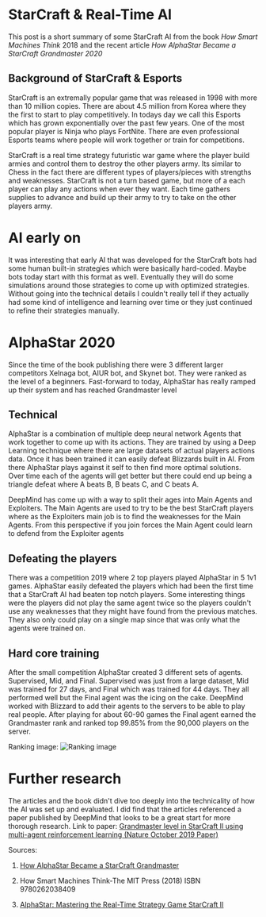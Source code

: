 # StarCraft & Real-Time Al
This post is a short summary of some StarCraft AI from the book *How Smart Machines Think* 2018 and the recent article *How AlphaStar Became a StarCraft Grandmaster 2020*

## Background of StarCraft & Esports

StarCraft is an extremally popular game that was released in 1998 with more than 10 million copies. There are about 4.5 million from Korea where they the first to start to play competitively. In todays day we call this Esports which has grown exponentially over the past few years. One of the most popular player is Ninja who plays FortNite. There are even professional Esports teams where people will work together or train for competitions.

StarCraft is a real time strategy futuristic war game where the player build armies and control them to destroy the other players army. Its similar to Chess in the fact there are different types of players/pieces with strengths and weaknesses. StarCraft is not a turn based game, but more of a each player can play any actions when ever they want. Each time gathers supplies to advance and build up their army to try to take on the other players army.

# AI early on

It was interesting that early AI that was developed for the StarCraft bots had some human built-in strategies which were basically hard-coded. Maybe bots today start with this format as well.  Eventually they will do some simulations around those strategies to come up with optimized strategies. Without going into the technical details I couldn't really tell if they actually had some kind of intelligence and learning over time or they just continued to refine their strategies manually.

# AlphaStar 2020

Since the time of the book publishing there were 3 different larger competitors Xelnaga bot, AIUR bot, and Skynet bot. They were ranked as the level of a beginners. Fast-forward to today, AlphaStar has really ramped up their system and has reached Grandmaster level

## Technical
AlphaStar is a combination of multiple deep neural network Agents that work together to come up with its actions. They are trained by using a Deep Learning technique where there are large datasets of actual players actions data. Once it has been trained it can easily defeat Blizzards built in AI. From there AlphaStar plays against it self to then find more optimal solutions. Over time each of the agents will get better but there could end up being a triangle defeat where A beats B, B beats C, and C beats A.

DeepMind has come up with a way to split their ages into Main Agents and Exploiters. The Main Agents are used to try to be the best StarCraft players where as the Exploiters main job is to find the weaknesses for the Main Agents. From this perspective if you join forces the Main Agent could learn to defend from the Exploiter agents


## Defeating the players
There was a competition 2019 where 2 top players played AlphaStar in 5 1v1 games. AlphaStar easily defeated the players which had been the first time that a StarCraft AI had beaten top notch players. Some interesting things were the players did not play the same agent twice so the players couldn't use any weaknesses that they might have found from the previous matches. They also only could play on a single map since that was only what the agents were trained on.

## Hard core training

After the small competition AlphaStar created 3 different sets of agents. Supervised, Mid, and Final. Supervised was just from a large dataset, Mid was trained for 27 days, and Final which was trained for 44 days. They all performed well but the Final agent was the icing on the cake. DeepMind worked with Blizzard to add their agents to the servers to be able to play real people. After playing for about 60-90 games the Final agent earned the Grandmaster rank and ranked top 99.85% from the 90,000 players on the server.

Ranking image:
![Ranking image](https://lh3.googleusercontent.com/LEEKJoCvXdQlZhIjUDDaDyLtcBVQPHooKYcQVNZMLz1XGpaP99F6WBXVcQOr2eRXTikUNQiX6z78kHn5zuVVWQHD4C8ce0c1tsDm_o8=w1440-rw-v1)



# Further research

The articles and the book didn't dive too deeply into the technicality of how the AI was set up and evaluated. I did find that the articles referenced a paper published by DeepMind that looks to be a great start for more thorough research. Link to paper:
[Grandmaster level in StarCraft II using multi-agent reinforcement learning (Nature October 2019 Paper)](https://www.nature.com/articles/s41586-019-1724-z.epdf?author_access_token=lZH3nqPYtWJXfDA10W0CNNRgN0jAjWel9jnR3ZoTv0PSZcPzJFGNAZhOlk4deBCKzKm70KfinloafEF1bCCXL6IIHHgKaDkaTkBcTEv7aT-wqDoG1VeO9-wO3GEoAMF9bAOt7mJ0RWQnRVMbyfgH9A%3D%3D)

Sources:
1. [How AlphaStar Became a StarCraft Grandmaster](https://gamasutra.com/blogs/TommyThompson/20200213/358051/How_AlphaStar_Became_a_StarCraft_Grandmaster.php)

2. How Smart Machines Think-The MIT Press (2018) ISBN 9780262038409

3. [AlphaStar: Mastering the Real-Time Strategy Game StarCraft II](https://deepmind.com/blog/article/alphastar-mastering-real-time-strategy-game-starcraft-ii)
